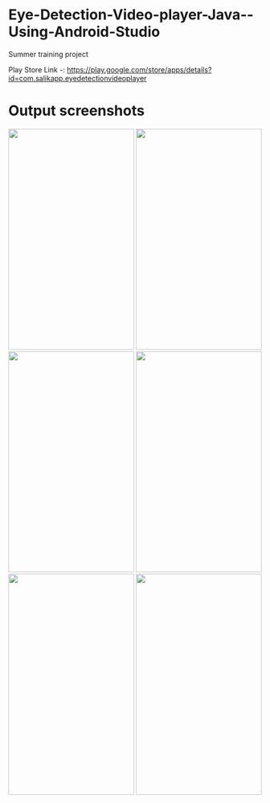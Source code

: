 # Eye-Detection-Video-player-Java--Using-Android-Studio
Summer training project

Play Store Link -: https://play.google.com/store/apps/details?id=com.salikapp.eyedetectionvideoplayer
# Output screenshots

<img src="https://user-images.githubusercontent.com/76683360/177821869-c92f5d14-f014-4fa9-aad7-297f85075e2a.png" width="250" height="440" />

<img src="https://user-images.githubusercontent.com/76683360/177821829-e0e2b621-7632-4053-aad9-e4e89f9bec25.jpg" width="250" height="440" />

<img src="https://user-images.githubusercontent.com/76683360/177821846-d450b6f0-c6c1-4717-8d3a-570203a2c04a.jpg" width="250" height="440" />

<img src="https://user-images.githubusercontent.com/76683360/177821857-e284f56c-23e0-4d65-bc25-e698838379ee.jpg" width="250" height="440" />

<img src="https://user-images.githubusercontent.com/76683360/177822394-6e22bcc5-3349-4689-95e4-9f567b29e8ca.jpg" width="250" height="440" />

<img src="https://user-images.githubusercontent.com/76683360/177821911-7f79209f-dfc3-40ec-82fd-be30765c67c6.jpeg" width="250" height="440"/>


